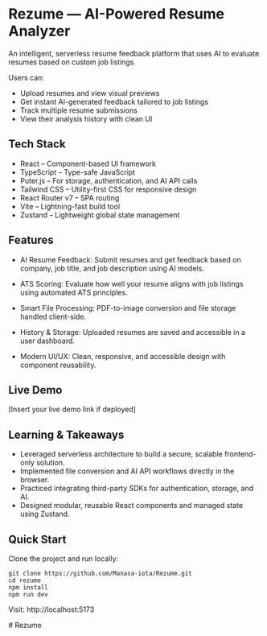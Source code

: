 
Rezume — AI-Powered Resume Analyzer
====================================

An intelligent, serverless resume feedback platform that uses AI to evaluate resumes based on custom job listings.

Users can:
- Upload resumes and view visual previews
- Get instant AI-generated feedback tailored to job listings
- Track multiple resume submissions
- View their analysis history with clean UI

Tech Stack
----------

- React – Component-based UI framework
- TypeScript – Type-safe JavaScript
- Puter.js – For storage, authentication, and AI API calls
- Tailwind CSS – Utility-first CSS for responsive design
- React Router v7 – SPA routing
- Vite – Lightning-fast build tool
- Zustand – Lightweight global state management

Features
--------

- AI Resume Feedback:
  Submit resumes and get feedback based on company, job title, and job description using AI models.

- ATS Scoring:
  Evaluate how well your resume aligns with job listings using automated ATS principles.

- Smart File Processing:
  PDF-to-image conversion and file storage handled client-side.

- History & Storage:
  Uploaded resumes are saved and accessible in a user dashboard.

- Modern UI/UX:
  Clean, responsive, and accessible design with component reusability.

Live Demo
---------

[Insert your live demo link if deployed]

Learning & Takeaways
--------------------

- Leveraged serverless architecture to build a secure, scalable frontend-only solution.
- Implemented file conversion and AI API workflows directly in the browser.
- Practiced integrating third-party SDKs for authentication, storage, and AI.
- Designed modular, reusable React components and managed state using Zustand.

Quick Start
-----------

Clone the project and run locally:

    git clone https://github.com/Manasa-iota/Rezume.git
    cd rezume
    npm install
    npm run dev

Visit: http://localhost:5173

#   R e z u m e  
 